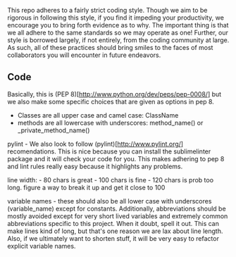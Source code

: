 This repo adheres to a fairly strict coding style.  Though we aim to be rigorous in following this style, if you find it impeding your productivity, we encourage you to bring forth evidence as to why.  The important thing is that we all adhere to the same standards so we may operate as one!  Further, our style is borrowed largely, if not entirely, from the coding community at large.  As such, all of these practices should bring smiles to the faces of most collaborators you will encounter in future endeavors.

Code
-----

Basically, this is (PEP 8)[http://www.python.org/dev/peps/pep-0008/]
but we also make some specific choices that are given as options in pep 8.

- Classes are all upper case and camel case: ClassName
- methods are all lowercase with underscores: method_name() or _private_method_name()

pylint - We also look to follow (pylint)[http://www.pylint.org/] recomendations.
    This is nice because you can install the sublimelinter package and it will check your code for you.  This makes adhering to pep 8 and lint rules really easy because it highlights any problems.

line width:
    - 80 chars is great
    - 100 chars is fine
    - 120 chars is prob too long.  figure a way to break it up and get it close to 100

variable names - these should also be all lower case with underscores (variable_name) except for constants.
    Additionally, abbreviations should be mostly avoided except for very short lived variables and extremely common abbreviations specific to this project.  When it doubt, spell it out. This can make lines kind of long, but that's one reason we are lax about line length.  Also, if we ultimately want to shorten stuff, it will be very easy to refactor explicit variable names.

